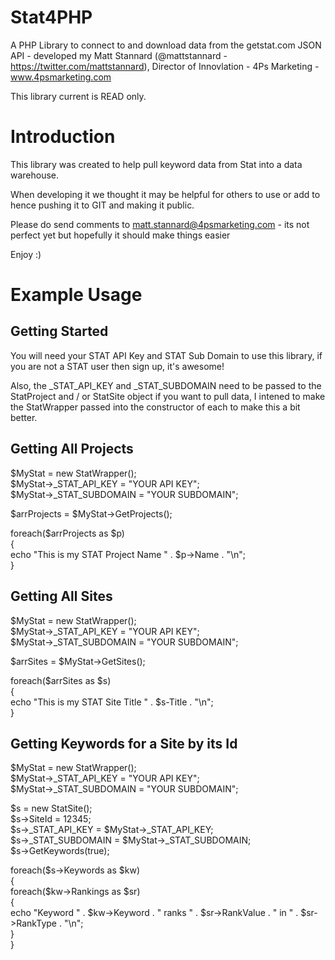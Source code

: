 # Stat4PHP
A PHP Library to connect to and download data from the getstat.com JSON API - developed my Matt Stannard (@mattstannard - https://twitter.com/mattstannard), Director of Innovlation - 4Ps Marketing - www.4psmarketing.com

This library current is READ only.

Introduction
==============
This library was created to help pull keyword data from Stat into a data warehouse.

When developing it we thought it may be helpful for others to use or add to hence pushing it to GIT and making it public.

Please do send comments to matt.stannard@4psmarketing.com - its not perfect yet but hopefully it should make things easier

Enjoy :)

Example Usage
==============

Getting Started
--------------
You will need your STAT API Key and STAT Sub Domain to use this library, if you are not a STAT user then sign up, it's awesome!

Also, the _STAT_API_KEY and _STAT_SUBDOMAIN need to be passed to the StatProject and / or StatSite object if you want to pull data, I intened
to make the StatWrapper passed into the constructor of each to make this a bit better.

Getting All Projects
--------------
$MyStat = new StatWrapper();  
$MyStat->_STAT_API_KEY = "YOUR API KEY";  
$MyStat->_STAT_SUBDOMAIN = "YOUR SUBDOMAIN";  

$arrProjects = $MyStat->GetProjects();  

foreach($arrProjects as $p)  
{  
    echo "This is my STAT Project Name " . $p->Name . "\n";  
}  

Getting All Sites
--------------
$MyStat = new StatWrapper();  
$MyStat->_STAT_API_KEY = "YOUR API KEY";  
$MyStat->_STAT_SUBDOMAIN = "YOUR SUBDOMAIN";  

$arrSites = $MyStat->GetSites();  

foreach($arrSites as $s)  
{  
    echo "This is my STAT Site Title " . $s-Title . "\n";  
}  

Getting Keywords for a Site by its Id
--------------
$MyStat = new StatWrapper();  
$MyStat->_STAT_API_KEY = "YOUR API KEY";  
$MyStat->_STAT_SUBDOMAIN = "YOUR SUBDOMAIN";  

$s = new StatSite();  
$s->SiteId = 12345;  
$s->_STAT_API_KEY = $MyStat->_STAT_API_KEY;  
$s->_STAT_SUBDOMAIN = $MyStat->_STAT_SUBDOMAIN;  
$s->GetKeywords(true);  

foreach($s->Keywords as $kw)  
	{  
		foreach($kw->Rankings as $sr)  
		{  
		echo "Keyword " . $kw->Keyword . " ranks " . $sr->RankValue . " in " . $sr->RankType . "\n";  
		}  
	}  
